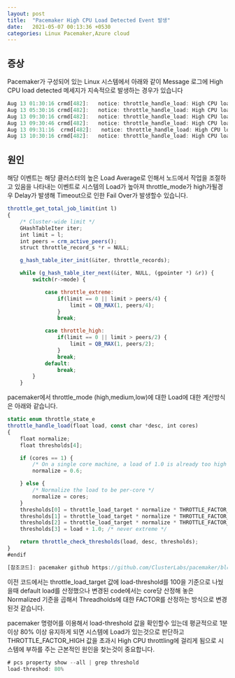 ```yaml
---
layout: post
title:  "Pacemaker High CPU Load Detected Event 발생"
date:   2021-05-07 00:13:36 +0530
categories: Linux Pacemaker,Azure cloud
---
```


## 증상 

Pacemaker가 구성되어 있는 Linux 시스템에서 아래와 같이 Message 로그에 High CPU load detected 메세지가 지속적으로 발생하는 경우가 있습니다 

```javascript
Aug 13 01:30:16 crmd[482]:   notice: throttle_handle_load: High CPU load detected: 17.090000
Aug 13 05:30:16 crmd[482]:   notice: throttle_handle_load: High CPU load detected: 16.340000
Aug 13 09:30:16 crmd[482]:   notice: throttle_handle_load: High CPU load detected: 54.799999
Aug 13 09:30:46 crmd[482]:   notice: throttle_handle_load: High CPU load detected: 33.209999
Aug 13 09:31:16  crmd[482]:   notice: throttle_handle_load: High CPU load detected: 20.129999
Aug 13 10:30:16 crmd[482]:   notice: throttle_handle_load: High CPU load detected: 47.340000
```

## 원인 

해당 이벤트는 해당 클러스터의 높은 Load Average로 인해서 노드에서 
작업을 조절하고 있음을 나타내는 이벤트로 시스템의 Load가 높아져
throttle_mode가 high가될경우 Delay가 발생해 Timeout으로 인한 Fail Over가 발생할수 있습니다. 

``````javascript
throttle_get_total_job_limit(int l)
{
    /* Cluster-wide limit */
    GHashTableIter iter;
    int limit = l;
    int peers = crm_active_peers();
    struct throttle_record_s *r = NULL;

    g_hash_table_iter_init(&iter, throttle_records);

    while (g_hash_table_iter_next(&iter, NULL, (gpointer *) &r)) {
        switch(r->mode) {

            case throttle_extreme:
                if(limit == 0 || limit > peers/4) {
                    limit = QB_MAX(1, peers/4);
                }
                break;

            case throttle_high:
                if(limit == 0 || limit > peers/2) {
                    limit = QB_MAX(1, peers/2);
                }
                break;
            default:
                break;
        }
    }

``````````

pacemaker에서 throttle_mode (high,medium,low)에 대한 Load에 대한 계산방식은 아래와 같습니다. 

``````````javascript
static enum throttle_state_e
throttle_handle_load(float load, const char *desc, int cores)
{
    float normalize;
    float thresholds[4];

    if (cores == 1) {
        /* On a single core machine, a load of 1.0 is already too high */
        normalize = 0.6;

    } else {
        /* Normalize the load to be per-core */
        normalize = cores;
    }
    thresholds[0] = throttle_load_target * normalize * THROTTLE_FACTOR_LOW;
    thresholds[1] = throttle_load_target * normalize * THROTTLE_FACTOR_MEDIUM;
    thresholds[2] = throttle_load_target * normalize * THROTTLE_FACTOR_HIGH;
    thresholds[3] = load + 1.0; /* never extreme */

    return throttle_check_thresholds(load, desc, thresholds);
}
#endif

[참조코드]: pacemaker github https://github.com/ClusterLabs/pacemaker/blob/master/daemons/controld/controld_throttle.c
``````````

이전 코드에서는 throttle_load_target 값에 load-threshold를 100을 기준으로 나눴을때 default load를 산정했으나 변경된 code에서는 core당 산정해 놓은 Normalized 기준을 곱해서 Threadholds에 대한 FACTOR를 산정하는 방식으로 변경된것 같습니다. 

pacemaker 명령어를 이용해서 load-threshold 값을 확인할수 있는데 평균적으로 1분이상 80% 이상 유지하게 되면 시스템에 Load가 있는것으로 판단하고 THROTTLE_FACTOR_HIGH 값을 초과시 High CPU throttling에 걸리게 됨으로 시스템에 부하를 주는 근본적인 원인을 찾는것이 중요합니다. 

``````javascript
# pcs property show --all | grep threshold
load-threshod: 80%
```````